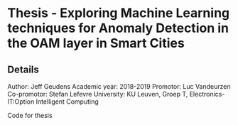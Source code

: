 # Thesis - Exploring Machine Learning techniques for Anomaly Detection in the OAM layer in Smart Cities

## Details
Author: Jeff Geudens
Academic year: 2018-2019
Promotor: Luc Vandeurzen
Co-promotor: Stefan Lefevre
University: KU Leuven, Groep T, Electronics-IT:Option Intelligent Computing

Code for thesis
